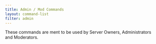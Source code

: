```yaml
---
title: Admin / Mod Commands
layout: command-list
filter: admin
---
```


These commands are ment to be used by Server Owners, Administrators and Moderators.
